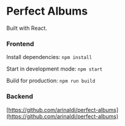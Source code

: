 # Perfect Albums
Built with React.

### Frontend

Install dependencies: `npm install`

Start in development mode: `npm start`

Build for production: `npm run build`

### Backend

[https://github.com/arinaldi/perfect-albums](https://github.com/arinaldi/perfect-albums)

